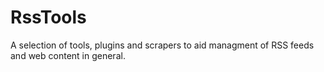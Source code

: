 # RssTools
A selection of tools, plugins and scrapers to aid managment of RSS feeds and web content in general. 
